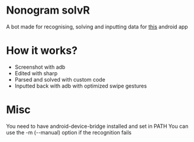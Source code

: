 # Nonogram solvR
A bot made for recognising, solving and inputting data for [this](https://play.google.com/store/apps/details?id=com.easybrain.nonogram) android app

# How it works?
 - Screenshot with adb
 - Edited with sharp
 - Parsed and solved with custom code
 - Inputted back with adb with optimized swipe gestures

# Misc
You need to have android-device-bridge installed and set in PATH
You can use the -m (--manual) option if the recognition fails